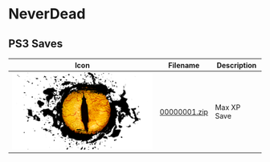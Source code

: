 # NeverDead

## PS3 Saves

| Icon | Filename | Description |
|------|----------|-------------|
| ![NeverDead](ICON0.PNG) | [00000001.zip](00000001.zip) | Max XP Save |
